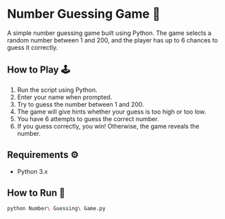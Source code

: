 # Number Guessing Game 🎯

A simple number guessing game built using Python. The game selects a random number between 1 and 200, and the player has up to 6 chances to guess it correctly.

## How to Play 🕹️

1. Run the script using Python.
2. Enter your name when prompted.
3. Try to guess the number between 1 and 200.
4. The game will give hints whether your guess is too high or too low.
5. You have 6 attempts to guess the correct number.
6. If you guess correctly, you win! Otherwise, the game reveals the number.

## Requirements ⚙️

- Python 3.x

## How to Run 🚀

```sh
python Number\ Guessing\ Game.py
